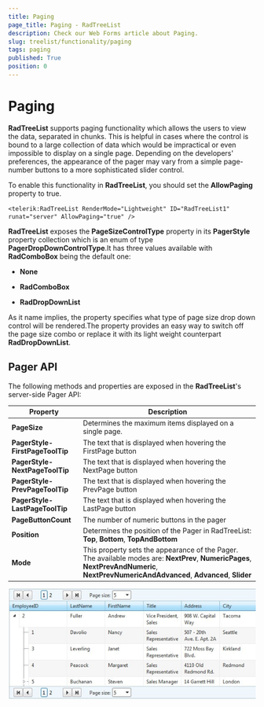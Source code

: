 ```yaml
---
title: Paging
page_title: Paging - RadTreeList
description: Check our Web Forms article about Paging.
slug: treelist/functionality/paging
tags: paging
published: True
position: 0
---
```


# Paging



**RadTreeList** supports paging functionality which allows the users to view the data, separated in chunks. This is helpful in cases where the control is bound to a large collection of data which would be impractical or even impossible to display on a single page. Depending on the developers' preferences, the appearance of the pager may vary from a simple page-number buttons to a more sophisticated slider control.

To enable this functionality in **RadTreeList**, you should set the **AllowPaging** property to true.

````ASPNET
<telerik:RadTreeList RenderMode="Lightweight" ID="RadTreeList1" runat="server" AllowPaging="true" />
````



**RadTreeList** exposes the **PageSizeControlType** property in its **PagerStyle** property collection which is an enum of type **PagerDropDownControlType**.It has three values available with **RadComboBox** being the default one:

* **None**

* **RadComboBox**

* **RadDropDownList**

As it name implies, the property specifies what type of page size drop down control will be rendered.The property provides an easy way to switch off the page size combo or replace it with its light weight counterpart **RadDropDownList**.

## Pager API

The following methods and properties are exposed in the **RadTreeList**'s server-side Pager API:


| Property | Description |
| ------ | ------ |
| **PageSize** |Determines the maximum items displayed on a single page.|
| **PagerStyle-FirstPageToolTip** |The text that is displayed when hovering the FirstPage button|
| **PagerStyle-NextPageToolTip** |The text that is displayed when hovering the NextPage button|
| **PagerStyle-PrevPageToolTip** |The text that is displayed when hovering the PrevPage button|
| **PagerStyle-LastPageToolTip** |The text that is displayed when hovering the LastPage button|
| **PageButtonCount** |The number of numeric buttons in the pager|
| **Position** |Determines the position of the Pager in RadTreeList: **Top**, **Bottom**, **TopAndBottom**|
| **Mode** |This property sets the appearance of the Pager. The available modes are: **NextPrev**, **NumericPages**, **NextPrevAndNumeric**, **NextPrevNumericAndAdvanced**, **Advanced**, **Slider**|

![RadTreeList Pager](images/treelist_pager.jpg)
